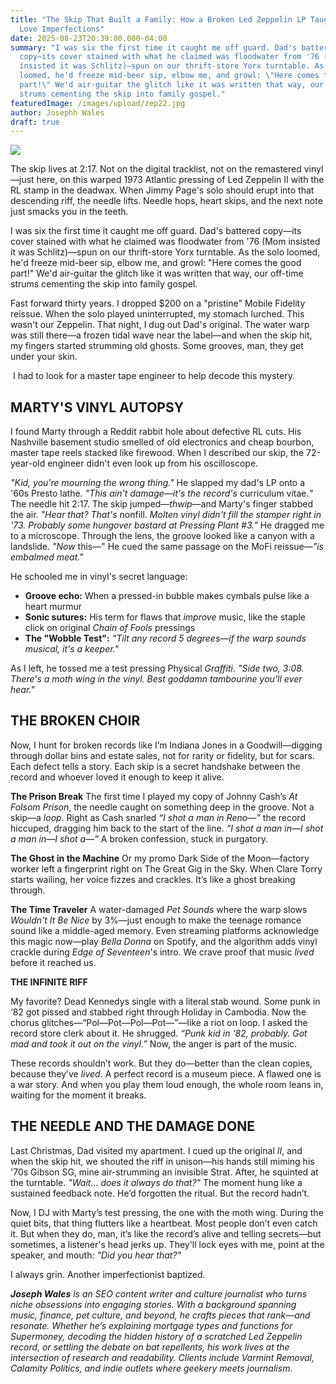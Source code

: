 ```yaml
---
title: "The Skip That Built a Family: How a Broken Led Zeppelin LP Taught Me to
  Love Imperfections"
date: 2025-08-23T20:39:00.000-04:00
summary: "I was six the first time it caught me off guard. Dad's battered
  copy—its cover stained with what he claimed was floodwater from '76 (Mom
  insisted it was Schlitz)—spun on our thrift-store Yorx turntable. As the solo
  loomed, he'd freeze mid-beer sip, elbow me, and growl: \"Here comes the good
  part!\" We'd air-guitar the glitch like it was written that way, our off-time
  strums cementing the skip into family gospel."
featuredImage: /images/upload/zep22.jpg
author: Josephh Wales
draft: true
---
```

![](/images/upload/zep22.jpg)

The skip lives at 2:17. Not on the digital tracklist, not on the remastered vinyl—just here, on this warped 1973 Atlantic pressing of Led Zeppelin II with the RL stamp in the deadwax. When Jimmy Page's solo should erupt into that descending riff, the needle lifts. Needle hops, heart skips, and the next note just smacks you in the teeth.

I was six the first time it caught me off guard. Dad's battered copy—its cover stained with what he claimed was floodwater from '76 (Mom insisted it was Schlitz)—spun on our thrift-store Yorx turntable. As the solo loomed, he'd freeze mid-beer sip, elbow me, and growl: "Here comes the good part!" We'd air-guitar the glitch like it was written that way, our off-time strums cementing the skip into family gospel.

Fast forward thirty years. I dropped $200 on a "pristine" Mobile Fidelity reissue. When the solo played uninterrupted, my stomach lurched. This wasn't our Zeppelin. That night, I dug out Dad's original. The water warp was still there—a frozen tidal wave near the label—and when the skip hit, my fingers started strumming old ghosts. Some grooves, man, they get under your skin.

 I had to look for a master tape engineer to help decode this mystery.

## MARTY'S VINYL AUTOPSY

I found Marty through a Reddit rabbit hole about defective RL cuts. His Nashville basement studio smelled of old electronics and cheap bourbon, master tape reels stacked like firewood. When I described our skip, the 72-year-old engineer didn't even look up from his oscilloscope.

*"Kid, you're mourning the wrong thing."* He slapped my dad's LP onto a '60s Presto lathe. *"This ain't damage—it's the record's* curriculum vitae.*"* The needle hit 2:17. The skip jumped—*thwip*—and Marty's finger stabbed the air. *"Hear that? That's* nonfill. *Molten vinyl didn't fill the stamper right in '73. Probably some hungover bastard at Pressing Plant #3."* He dragged me to a microscope. Through the lens, the groove looked like a canyon with a landslide. *"Now* this—" He cued the same passage on the MoFi reissue—*"is embalmed meat."*

He schooled me in vinyl's secret language:

* **Groove echo:** When a pressed-in bubble makes cymbals pulse like a heart murmur
* **Sonic sutures:** His term for flaws that *improve* music, like the staple click on original *Chain of Fools* pressings
* **The "Wobble Test":** *"Tilt any record 5 degrees—if the warp sounds musical, it's a keeper."*

As I left, he tossed me a test pressing Physical *Graffiti*. *"Side two, 3:08. There's a moth wing in the vinyl. Best goddamn tambourine you'll ever hear."*

## THE BROKEN CHOIR

Now, I hunt for broken records like I’m Indiana Jones in a Goodwill—digging through dollar bins and estate sales, not for rarity or fidelity, but for scars. Each defect tells a story. Each skip is a secret handshake between the record and whoever loved it enough to keep it alive.

**The Prison Break**
The first time I played my copy of Johnny Cash’s *At Folsom Prison*, the needle caught on something deep in the groove. Not a skip—a *loop*. Right as Cash snarled *“I shot a man in Reno—”* the record hiccuped, dragging him back to the start of the line. *“I shot a man in—I shot a man in—I shot a—”* A broken confession, stuck in purgatory.

**The Ghost in the Machine**
Or my promo Dark Side of the Moon—factory worker left a fingerprint right on The Great Gig in the Sky. When Clare Torry starts wailing, her voice fizzes and crackles. It’s like a ghost breaking through.

**The Time Traveler**
A water-damaged *Pet Sounds* where the warp slows *Wouldn't It Be Nice* by 3%—just enough to make the teenage romance sound like a middle-aged memory. Even streaming platforms acknowledge this magic now—play *Bella Donna* on Spotify, and the algorithm adds vinyl crackle during *Edge of Seventeen*'s intro. We crave proof that music *lived* before it reached us.

**THE INFINITE RIFF**

My favorite? Dead Kennedys single with a literal stab wound. Some punk in ‘82 got pissed and stabbed right through Holiday in Cambodia. Now the chorus glitches—“Pol—Pot—Pol—Pot—”—like a riot on loop. I asked the record store clerk about it. He shrugged. *“Punk kid in ‘82, probably. Got mad and took it out on the vinyl.”* Now, the anger is part of the music.

These records shouldn’t work. But they do—better than the clean copies, because they’ve *lived*. A perfect record is a museum piece. A flawed one is a war story. And when you play them loud enough, the whole room leans in, waiting for the moment it breaks.

## THE NEEDLE AND THE DAMAGE DONE

Last Christmas, Dad visited my apartment. I cued up the original *II*, and when the skip hit, we shouted the riff in unison—his hands still miming his '70s Gibson SG, mine air-strumming an invisible Strat. After, he squinted at the turntable. *"Wait... does it always do that?"* The moment hung like a sustained feedback note. He’d forgotten the ritual. But the record hadn’t.

Now, I DJ with Marty’s test pressing, the one with the moth wing. During the quiet bits, that thing flutters like a heartbeat. Most people don’t even catch it. But when they do, man, it’s like the record’s alive and telling secrets—but sometimes, a listener's head jerks up. They'll lock eyes with me, point at the speaker, and mouth: *"Did you hear that?"*

I always grin. Another imperfectionist baptized.

***Joseph Wales** is an SEO content writer and culture journalist who turns niche obsessions into engaging stories. With a background spanning music, finance, pet culture, and beyond, he crafts pieces that rank—and resonate. Whether he’s explaining mortgage types and functions for Supermoney, decoding the hidden history of a scratched Led Zeppelin record, or settling the debate on bat repellents, his work lives at the intersection of research and readability. Clients include Varmint Removal, Calamity Politics, and indie outlets where geekery meets journalism.*
